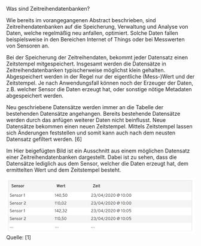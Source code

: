 Was sind Zeitreihendatenbanken?

Wie bereits im vorangegangenen Abstract beschrieben, sind Zeitreihendatenbanken auf die Speicherung, Verwaltung und Analyse von Daten, welche regelmäßig neu anfallen, optimiert. Solche Daten fallen beispielsweise in den Bereichen Internet of Things oder bei Messwerten von Sensoren an.

Bei der Speicherung der Zeitreihendaten, bekommt jeder Datensatz einen Zeitstempel mitgespeichert. Insgesamt werden die Datensätze in Zeitreihendatenbanken typischerweise möglichst klein gehalten. Abgespeichert werden in der Regel nur der eigentliche (Mess-)Wert und der Zeitstempel. Je nach Anwendungsfall können noch der Erzeuger der Daten, z.B. welcher Sensor die Daten erzeugt hat, oder sonstige nötige Metadaten abgespeichert werden.

Neu geschriebene Datensätze werden immer an die Tabelle der bestehenden Datensätze angehangen. Bereits bestehende Datensätze werden durch das anfügen weiterer Daten nicht beinflusst. Neue Datensätze bekommen einen neuen Zeitstempel. Mittels Zeitstempel lassen sich Änderungen feststellen und somit kann auch nach dem neusten Datensatz gefiltert werden. [6]

Im Hier beigefügten Bild ist ein Ausschnitt aus einem möglichen Datensatz einer Zeitreihendatenbanken dargestellt. Dabei ist zu sehen, dass die Datensätze lediglich aus dem Sensor, welcher die Daten erzeugt hat, dem ermittelten Wert und dem Zeitstempel besteht.

![Zeitreihendatenbank](influxdb\assets\Zeitreihendatenbank.png)
Quelle: [1]